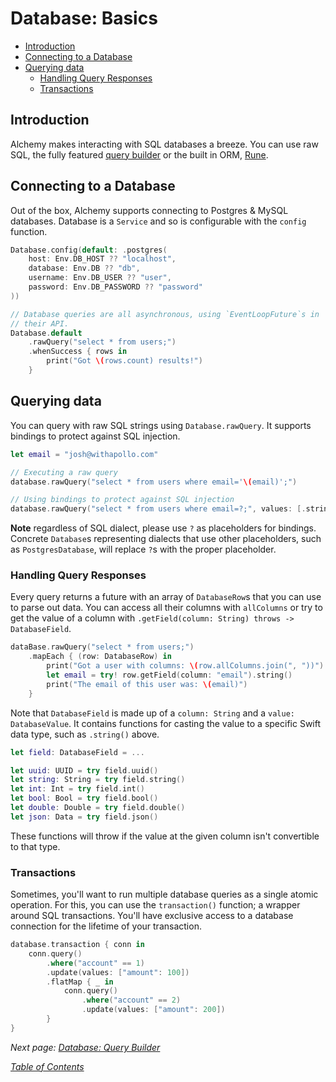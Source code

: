 # Database: Basics

- [Introduction](#introduction)
- [Connecting to a Database](#connecting-to-a-database)
- [Querying data](#querying-data)
    * [Handling Query Responses](#handling-query-responses)
    * [Transactions](#transactions)

## Introduction

Alchemy makes interacting with SQL databases a breeze. You can use raw SQL, the fully featured [query builder](5b_DatabaseQueryBuilder.md) or the built in ORM, [Rune](6a_RuneBasics.md).

## Connecting to a Database

Out of the box, Alchemy supports connecting to Postgres & MySQL databases. Database is a `Service` and so is configurable with the `config` function.

```swift
Database.config(default: .postgres(
    host: Env.DB_HOST ?? "localhost",
    database: Env.DB ?? "db",
    username: Env.DB_USER ?? "user",
    password: Env.DB_PASSWORD ?? "password"
))

// Database queries are all asynchronous, using `EventLoopFuture`s in 
// their API.
Database.default
    .rawQuery("select * from users;")
    .whenSuccess { rows in
        print("Got \(rows.count) results!")
    }
```

## Querying data

You can query with raw SQL strings using `Database.rawQuery`. It supports bindings to protect against SQL injection.

```swift
let email = "josh@withapollo.com"

// Executing a raw query
database.rawQuery("select * from users where email='\(email)';")

// Using bindings to protect against SQL injection
database.rawQuery("select * from users where email=?;", values: [.string(email)])
```

**Note** regardless of SQL dialect, please use `?` as placeholders for bindings. Concrete `Database`s representing dialects that use other placeholders, such as `PostgresDatabase`, will replace `?`s with the proper placeholder.

### Handling Query Responses

Every query returns a future with an array of `DatabaseRow`s that you can use to parse out data. You can access all their columns with `allColumns` or try to get the value of a column with `.getField(column: String) throws -> DatabaseField`.

```swift
dataBase.rawQuery("select * from users;")
    .mapEach { (row: DatabaseRow) in
        print("Got a user with columns: \(row.allColumns.join(", "))")
        let email = try! row.getField(column: "email").string()
        print("The email of this user was: \(email)")
    }
```

Note that `DatabaseField` is made up of a `column: String` and a `value: DatabaseValue`. It contains functions for casting the value to a specific Swift data type, such as `.string()` above.

```swift
let field: DatabaseField = ...

let uuid: UUID = try field.uuid()
let string: String = try field.string()
let int: Int = try field.int()
let bool: Bool = try field.bool()
let double: Double = try field.double()
let json: Data = try field.json()
```

These functions will throw if the value at the given column isn't convertible to that type.

### Transactions

Sometimes, you'll want to run multiple database queries as a single atomic operation. For this, you can use the `transaction()` function; a wrapper around SQL transactions. You'll have exclusive access to a database connection for the lifetime of your transaction.

```swift
database.transaction { conn in
    conn.query()
        .where("account" == 1)
        .update(values: ["amount": 100])
        .flatMap { _ in
            conn.query()
                .where("account" == 2)
                .update(values: ["amount": 200])
        }
}
```

_Next page: [Database: Query Builder](5b_DatabaseQueryBuilder.md)_

_[Table of Contents](/Docs#docs)_